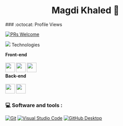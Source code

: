 
<!--
**Magdi-khaled/Magdi-Khaled** is a ✨ _special_ ✨ repository because its `README.md` (this file) appears on your GitHub profile.

Here are some ideas to get you started:

- 🔭 I’m currently working on ...
- 🌱 I’m currently learning ...
- 👯 I’m looking to collaborate on ...
- 🤔 I’m looking for help with ...
- 💬 Ask me about ...
- 📫 How to reach me: ...
- 😄 Pronouns: ...
- ⚡ Fun fact: ...
-->
<h1 align = 'center'>Magdi Khaled 👋</h1>
### :octocat: Profile Views

[![PRs Welcome](https://komarev.com/ghpvc/?username=Magdi-khaled&label=Profile%20views&color=0e75b6&style=flat)](https://github.com/Magdi-khaled)



<img src="https://img.icons8.com/nolan/25/computer.png"/> Technologies
    <div>
       <h4 style="padding:0;margin:0;">Front-end</h4>
        <br>
        <img width="30px" src="https://cdn.jsdelivr.net/gh/devicons/devicon/icons/html5/html5-original.svg" /> 
        <img width="30px" src="https://cdn.jsdelivr.net/gh/devicons/devicon/icons/css3/css3-plain.svg" /> 
        <img width="30px" src="https://cdn.jsdelivr.net/gh/devicons/devicon/icons/javascript/javascript-original.svg" />
        </div>
    <div>
        <h4 style="padding:0;margin:0;">Back-end</h4>
        <br>
        <img width="30px" src="https://cdn.jsdelivr.net/gh/devicons/devicon/icons/php/php-original.svg" />
        <img width="30px" src="https://cdn.jsdelivr.net/gh/devicons/devicon/icons/nodejs/nodejs-original.svg" />
    </div>
    <div>
### 💻 Software and tools :

<p>
<a href="#"><img alt="Git" src="https://img.shields.io/badge/Git-F05033.svg?logo=git&logoColor=white"></a>
<a href="#"><img alt="Visual Studio Code" src="https://img.shields.io/badge/Visual%20Studio%20Code-0078d7.svg?logo=visual-studio-code&logoColor=white"></a>
<a href="#"><img alt="GitHub Desktop" src="https://img.shields.io/badge/GitHub%20Desktop-8034A9.svg?logo=github&logoColor=white"></a>
</p>
